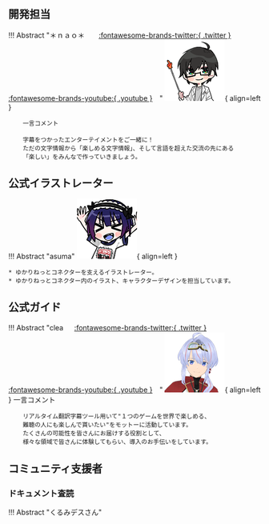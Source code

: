 ## 開発担当

!!! Abstract "＊ｎａｏ＊　　[:fontawesome-brands-twitter:{ .twitter }](https://twitter.com/mikasa231) 　[:fontawesome-brands-youtube:{ .youtube }](https://www.youtube.com/channel/UC_bT_9raRKLuPSEnefBmelg)　"
    ![なお](images/nao1.png){ align=left }

        一言コメント    
        
        字幕をつかったエンターテイメントをご一緒に！
        ただの文字情報から「楽しめる文字情報」、そして言語を超えた交流の先にある
        「楽しい」をみんなで作っていきましょう。

## 公式イラストレーター

!!! Abstract "asuma"
    ![asuma](images/asuma.png){ align=left } 

    * ゆかりねっとコネクターを支えるイラストレーター。
    * ゆかりねっとコネクター内のイラスト、キャラクターデザインを担当しています。

## 公式ガイド

!!! Abstract "clea 　 [:fontawesome-brands-twitter:{ .twitter }](https://twitter.com/clea_vtuber)　 [:fontawesome-brands-youtube:{ .youtube }](https://www.youtube.com/c/cleareysol)　"
    ![clea](images/clea.png){ align=left }
        一言コメント

        リアルタイム翻訳字幕ツール用いて"１つのゲームを世界で楽しめる、
        難聴の人にも楽しんで貰いたい"をモットーに活動しています。
        たくさんの可能性を皆さんにお届けする役割として、
        様々な領域で皆さんに体験してもらい、導入のお手伝いをしています。


## コミュニティ支援者

### ドキュメント査読

!!! Abstract "くるみデスさん"  
